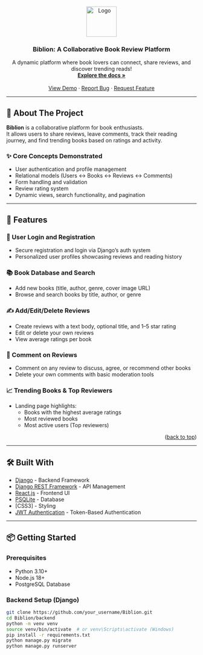 <a name="readme-top"></a>

<br />
<div align="center">
  <a href="https://github.com/your_username/Biblion">
    <img src="images/logo.png" alt="Logo" width="80" height="80">
  </a>

  <h3 align="center">Biblion: A Collaborative Book Review Platform</h3>

  <p align="center">
    A dynamic platform where book lovers can connect, share reviews, and discover trending reads!
    <br />
    <a href="https://github.com/your_username/Biblion"><strong>Explore the docs »</strong></a>
    <br />
    <br />
    <a href="https://github.com/your_username/Biblion">View Demo</a>
    ·
    <a href="https://github.com/your_username/Biblion/issues">Report Bug</a>
    ·
    <a href="https://github.com/your_username/Biblion/issues">Request Feature</a>
  </p>
</div>

---


## 📖 About The Project

**Biblion** is a collaborative platform for book enthusiasts.  
It allows users to share reviews, leave comments, track their reading journey, and find trending books based on ratings and activity.

### ✨ Core Concepts Demonstrated

- User authentication and profile management
- Relational models (Users ↔ Books ↔ Reviews ↔ Comments)
- Form handling and validation
- Review rating system
- Dynamic views, search functionality, and pagination

---

## 🚀 Features

### 🔐 User Login and Registration
- Secure registration and login via Django’s auth system
- Personalized user profiles showcasing reviews and reading history

### 📚 Book Database and Search
- Add new books (title, author, genre, cover image URL)
- Browse and search books by title, author, or genre

### ✍️ Add/Edit/Delete Reviews
- Create reviews with a text body, optional title, and 1–5 star rating
- Edit or delete your own reviews
- View average ratings per book

### 💬 Comment on Reviews
- Comment on any review to discuss, agree, or recommend other books
- Delete your own comments with basic moderation tools

### 📈 Trending Books & Top Reviewers
- Landing page highlights:
  - Books with the highest average ratings
  - Most reviewed books
  - Most active users (Top reviewers)

<p align="right">(<a href="#readme-top">back to top</a>)</p>

---

## 🛠️ Built With

- [Django](https://www.djangoproject.com/) - Backend Framework
- [Django REST Framework](https://www.django-rest-framework.org/) - API Management
- [React.js](https://reactjs.org/) - Frontend UI
- [PSQLite](https://www.sqlite.org) - Database
- [CSS3] - Styling 
- [JWT Authentication](https://jwt.io/) - Token-Based Authentication

---

## 📦 Getting Started

### Prerequisites

- Python 3.10+
- Node.js 18+
- PostgreSQL Database

### Backend Setup (Django)

```bash
git clone https://github.com/your_username/Biblion.git
cd Biblion/backend
python -m venv venv
source venv/bin/activate  # or venv\Scripts\activate (Windows)
pip install -r requirements.txt
python manage.py migrate
python manage.py runserver
